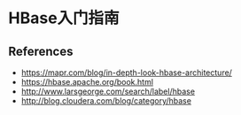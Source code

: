# HBase入门指南

## References
- https://mapr.com/blog/in-depth-look-hbase-architecture/
- https://hbase.apache.org/book.html
- http://www.larsgeorge.com/search/label/hbase
- http://blog.cloudera.com/blog/category/hbase
